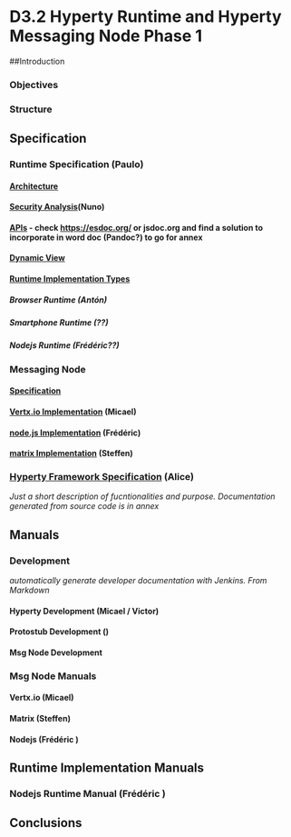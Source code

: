 D3.2 Hyperty Runtime and Hyperty Messaging Node Phase 1
=======================================================

##Introduction

### Objectives

### Structure

Specification
-------------

### Runtime Specification (Paulo)

#### [Architecture](../../specs/runtime/runtime-architecture.md)

#### [Security Analysis](../../specs/runtime/securityanalysis.md)(Nuno)

#### [APIs](../../specs/runtime/runtime-apis.md) - check https://esdoc.org/ or jsdoc.org and find a solution to incorporate in word doc (Pandoc?) to go for annex

#### [Dynamic View](../../specs/runtime/dynamic-view/readme.md)

#### [Runtime Implementation Types](../../specs/runtime/implementation/readme.md)

##### Browser Runtime (Antón)

##### Smartphone Runtime (??)

##### Nodejs Runtime (Frédéric??)

### Messaging Node

#### [Specification](../../specs/msg-node/msg-node-architecture.md)

#### [Vertx.io Implementation](../../specs/msg-node/vertx_specs.md) (Micael)

#### [node.js Implementation](../../specs/msg-node/nodejs_specs.md) (Frédéric)

#### [matrix Implementation](../../specs/msg-node/matrix_specs.md) (Steffen)

### [Hyperty Framework Specification](../../specs/service-framework/reame.md) (Alice)

*Just a short description of fucntionalities and purpose. Documentation generated from source code is in annex*

Manuals
-------

### Development

*automatically generate developer documentation with Jenkins. From Markdown*

#### Hyperty Development (Micael / Victor)

#### Protostub Development ()

#### Msg Node Development

### Msg Node Manuals

#### Vertx.io (Micael)

#### Matrix (Steffen)

#### Nodejs (Frédéric )

## Runtime Implementation Manuals

### Nodejs Runtime Manual (Frédéric )

Conclusions
-----------
